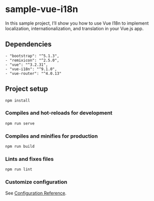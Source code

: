 # sample-vue-i18n
In this sample project, I’ll show you how to use Vue I18n to implement localization, internationalization, and translation in your Vue.js app.

## Dependencies
```
- "bootstrap": "^5.1.3",
- "remixicon": "^2.5.0",
- "vue": "^3.2.31",
- "vue-i18n": "^9.1.0",
- "vue-router": "^4.0.13"
```

## Project setup
```
npm install
```

### Compiles and hot-reloads for development
```
npm run serve
```

### Compiles and minifies for production
```
npm run build
```

### Lints and fixes files
```
npm run lint
```

### Customize configuration
See [Configuration Reference](https://cli.vuejs.org/config/).
